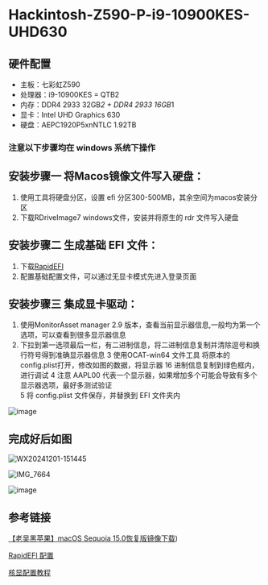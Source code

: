 # Hackintosh-Z590-P-i9-10900KES-UHD630

## 硬件配置

- 主板：七彩虹Z590
- 处理器：i9-10900KES = QTB2
- 内存：DDR4 2933 32GB*2 + DDR4 2933 16GB*1
- 显卡：Intel UHD Graphics 630
- 硬盘：AEPC1920P5xnNTLC 1.92TB

### 注意以下步骤均在 windows 系统下操作
## 安装步骤一 将Macos镜像文件写入硬盘：

1. 使用工具将硬盘分区，设置 efi 分区300-500MB，其余空间为macos安装分区
2. 下载RDriveImage7 windows文件，安装并将原生的 rdr 文件写入硬盘

## 安装步骤二 生成基础 EFI 文件：

1. 下载[RapidEFI](https://github.com/JeoJay127/RapidEFI-Tool/releases)
2. 配置基础配置文件，可以通过无显卡模式先进入登录页面

## 安装步骤三 集成显卡驱动：
1. 使用MonitorAsset manager 2.9 版本，查看当前显示器信息,一般均为第一个选项，可以查看到很多显示器信息
2. 下拉到第一选项最后一栏，有二进制信息，将二进制信息复制并清除逗号和换行符号得到准确显示器信息
3  使用OCAT-win64 文件工具 将原本的 config.plist打开，修改如图的数据，将显示器 16 进制信息复制到绿色框内，进行调试
4  注意 AAPL00 代表一个显示器，如果增加多个可能会导致有多个显示器选项，最好多测试验证  
5  将 config.plist 文件保存，并替换到 EFI 文件夹内

![image](https://raw.githubusercontent.com/ChinaArJun/Hackintosh-Z590-P-i9-10900KES-UHD630/refs/heads/main/screenshot/image2.png)


## 完成好后如图

![WX20241201-151445](https://raw.githubusercontent.com/ChinaArJun/Hackintosh-Z590-P-i9-10900KES-UHD630/refs/heads/main/screenshot/WX20241201-151445.png)

![IMG_7664](https://raw.githubusercontent.com/ChinaArJun/Hackintosh-Z590-P-i9-10900KES-UHD630/refs/heads/main/screenshot/IMG_7664.jpg)


![image](https://raw.githubusercontent.com/ChinaArJun/Hackintosh-Z590-P-i9-10900KES-UHD630/refs/heads/main/screenshot/image0.png)

## 参考链接
[【老吴黑苹果】macOS Sequoia 15.0恢复版镜像下载](https://github.com/MonitorAsset/MonitorAssetManager/releases))

[RapidEFI 配置](https://www.bilibili.com/video/BV1nE42157pb/?spm_id_from=333.337.search-card.all.click&vd_source=03a4261f85c1ab9e5400390473251cb6)

[核显配置教程](https://www.bilibili.com/video/BV1UW4y1J7J2/?spm_id_from=333.788.top_right_bar_window_history.content.click)